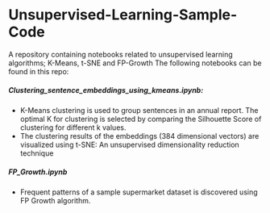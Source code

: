 # Unsupervised-Learning-Sample-Code
A repository containing notebooks related to unsupervised learning algorithms; K-Means, t-SNE and FP-Growth 
The following notebooks can be found in this repo:
##### Clustering_sentence_embeddings_using_kmeans.ipynb:
- K-Means clustering is used to group sentences in an annual report. The optimal K for clustering is selected by comparing the Silhouette Score of clustering for different k values.
- The clustering results of the embeddings (384 dimensional vectors) are visualized using t-SNE: An unsupervised dimensionality reduction technique
##### FP_Growth.ipynb
- Frequent patterns of a sample supermarket dataset is discovered using FP Growth algorithm.

